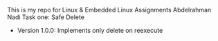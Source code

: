 This is my repo for Linux & Embedded Linux Assignments
Abdelrahman Nadi
Task one: Safe Delete
- Version 1.0.0: Implements only delete on reexecute

